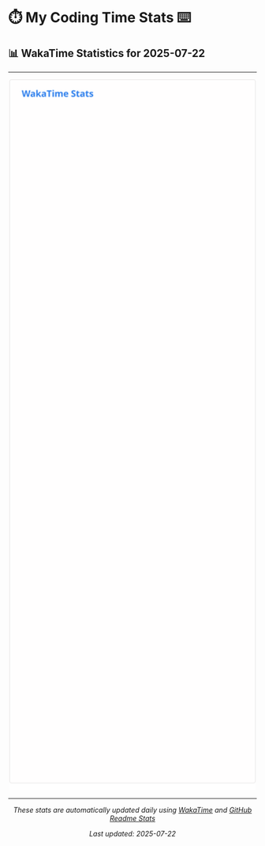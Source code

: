 # ⏱️ My Coding Time Stats ⌨️

## 📊 WakaTime Statistics for 2025-07-22

---

<div align="center">

<img src="./images/wakatime-stats-2025-07-22.svg" alt="WakaTime Stats" width="500">

</div>

---

<div align="center">

*These stats are automatically updated daily using [WakaTime](https://wakatime.com) and [GitHub Readme Stats](https://github.com/anuraghazra/github-readme-stats)*

*Last updated: 2025-07-22*
</div>
